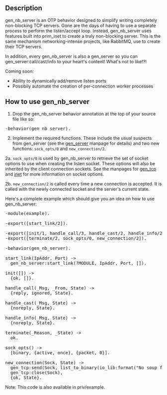 ## Description
gen_nb_server is an OTP behavior designed to simplify writing completely non-blocking TCP servers.
Gone are the days of having to use a separate process to perform the listen/accept loop. Instead,
gen_nb_server uses features built into prim_inet to create a truly non-blocking server. This is the
same mechanism networking-intense projects, like RabbitMQ, use to create their TCP servers.

In addition, every gen_nb_server is also a gen_server so you can gen_server:call/cast/info to your
heart's content! What's not to like!?!

Coming soon:

- Ability to dynamically add/remove listen ports
- Possibily automate the creation of per-connection worker processes

## How to use gen_nb_server

1. Drop the gen_nb_server behavior annotation at the top of your source file like so:
<pre>
-behavior(gen_nb_server).
</pre>

2. Implement the required functions. These include the usual suspects from gen_server (see the
[gen_server](http://www.erlang.org/doc/man/gen_server.html "gen_server manpage") manpage for details) and two new
functions: <code>sock_opts/0</code> and <code>new_connection/2</code>.

2a. <code>sock_opts/0</code> is used by gen_nb_server to retrieve the set of socket options to use when
creating the listen socket. These options will also be inherited by the client connection sockets. See the manpages
for [gen_tcp](http://www.erlang.org/doc/man/gen_tcp.html "gen_tcp manpage") and [inet](http://www.erlang.org/doc/man/inet.html "inet manpage") for more information on
socket options.

2b. <code>new_connection/2</code> is called every time a new connection is accepted. It is called with the newly
connected socket and the server's current state.

Here's a complete example which should give you an idea on how to use gen_nb_server:

<pre>
-module(example).

-export([start_link/2]).

-export([init/1, handle_call/3, handle_cast/2, handle_info/2]).
-export([terminate/2, sock_opts/0, new_connection/2]).

-behavior(gen_nb_server).

start_link(IpAddr, Port) ->
  gen_nb_server:start_link(?MODULE, IpAddr, Port, []).

init([]) ->
  {ok, []}.

handle_call(_Msg, _From, State) ->
  {reply, ignored, State}.

handle_cast(_Msg, State) ->
  {noreply, State}.

handle_info(_Msg, State) ->
  {noreply, State}.

terminate(_Reason, _State) ->
  ok.

sock_opts() ->
  [binary, {active, once}, {packet, 0}].

new_connection(Sock, State) ->
  gen_tcp:send(Sock, list_to_binary(io_lib:format("No soup for you!~n", []))),
  gen_tcp:close(Sock),
  {ok, State}.
</pre>

Note: This code is also available in priv/example.